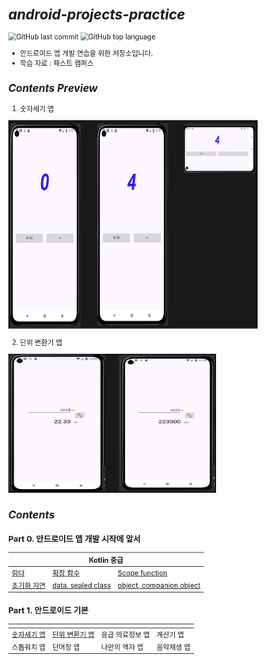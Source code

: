# *android-projects-practice*

![GitHub last commit](https://img.shields.io/github/last-commit/ichanguk/android-projects-practice?style=flat-square) ![GitHub top language](https://img.shields.io/github/languages/top/ichanguk/android-projects-practice?color=orange&logo=java&style=flat-square)

- 안드로이드 앱 개발 연습을 위한 저장소입니다.
- 학습 자료 : 패스트 캠퍼스

## *Contents Preview*

1. 숫자세기 앱

<img src=https://github.com/ichanguk/android-projects-practice/blob/master/image/count_num.png width="650" height="420">

2. 단위 변환기 앱

<img src=https://github.com/ichanguk/android-projects-practice/blob/master/image/unit_converter.png width="420" height="280">

## *Contents*

### Part 0. 안드로이드 앱 개발 시작에 앞서

<table>
  <thead>
    <tr>
      <th colspan="3"; style="text-align:center">Kotlin 중급</th>
    </tr>
  </thead>
  <tbody>
    <tr>
      <td><a href="https://github.com/ichanguk/android-projects-practice/blob/master/app/src/main/java/com/example/android_projects_practice/chapter2/lambda.kt">람다</a></td>
      <td><a href="https://github.com/ichanguk/android-projects-practice/blob/master/app/src/main/java/com/example/android_projects_practice/chapter2/extensionFunction.kt">확장 함수</a></td>
      <td><a href="https://github.com/ichanguk/android-projects-practice/blob/master/app/src/main/java/com/example/android_projects_practice/chapter2/scopeFunction.kt">Scope function</a></td>
    </tr>
    <tr>
      <td><a href="https://github.com/ichanguk/android-projects-practice/blob/master/app/src/main/java/com/example/android_projects_practice/chapter2/%EC%B4%88%EA%B8%B0%ED%99%94_%EC%A7%80%EC%97%B0.kt">초기화 지연</a></td>
      <td><a href="https://github.com/ichanguk/android-projects-practice/blob/master/app/src/main/java/com/example/android_projects_practice/chapter2/data_sealed_class.kt">data, sealed class</a></td>
      <td><a href="https://github.com/ichanguk/android-projects-practice/blob/master/app/src/main/java/com/example/android_projects_practice/chapter2/object_companionObject.kt">object, companion object</a></td>
    </tr>
    
  </tbody>
</table>

### Part 1. 안드로이드 기본

<table>
  <thead>
    <tr>
      <th colspan="4"; style="text-align:center"></th>
    </tr>
  </thead>
  <tbody>
    <tr>
      <td><a href="https://github.com/ichanguk/android-projects-practice/blob/master/app/src/main/java/com/example/android_projects_practice/CountNumActivity.kt">숫자세기 앱</a></td>
      <td><a href="https://github.com/ichanguk/android-projects-practice/blob/master/app/src/main/java/com/example/android_projects_practice/UnitConverterActivity.kt">단위 변환기 앱</a></td>
      <td>응급 의료정보 앱</td>
      <td>계산기 앱</td>
    </tr>
    <tr>
      <td>스톱워치 앱</td>
      <td>단어장 앱</td>
      <td>나만의 액자 앱</td>
      <td>음악재생 앱</td>
    </tr>
  </tbody>
</table>